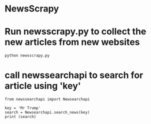 # NewsScrapy

# 

# Run newsscrapy.py to collect the new articles from new websites

	python newsscrapy.py

# call newssearchapi to search for article using 'key'


	from newssearchapi import Newsearchapi

	key = 'Mr Trump'
	search = Newsearchapi.search_news(key)
	print (search)
